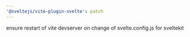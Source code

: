 ```yaml
---
'@sveltejs/vite-plugin-svelte': patch
---
```


ensure restart of vite devserver on change of svelte.config.js for sveltekit

